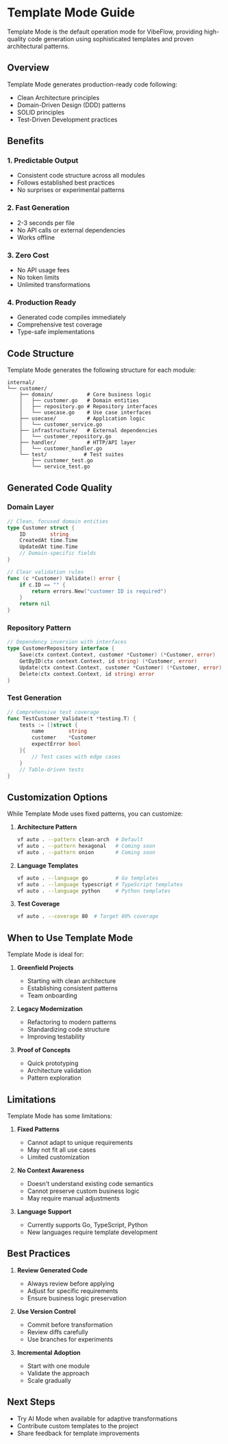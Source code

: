 # Template Mode Guide

Template Mode is the default operation mode for VibeFlow, providing high-quality code generation using sophisticated templates and proven architectural patterns.

## Overview

Template Mode generates production-ready code following:
- Clean Architecture principles
- Domain-Driven Design (DDD) patterns
- SOLID principles
- Test-Driven Development practices

## Benefits

### 1. Predictable Output
- Consistent code structure across all modules
- Follows established best practices
- No surprises or experimental patterns

### 2. Fast Generation
- 2-3 seconds per file
- No API calls or external dependencies
- Works offline

### 3. Zero Cost
- No API usage fees
- No token limits
- Unlimited transformations

### 4. Production Ready
- Generated code compiles immediately
- Comprehensive test coverage
- Type-safe implementations

## Code Structure

Template Mode generates the following structure for each module:

```
internal/
└── customer/
    ├── domain/           # Core business logic
    │   ├── customer.go   # Domain entities
    │   ├── repository.go # Repository interfaces
    │   └── usecase.go    # Use case interfaces
    ├── usecase/          # Application logic
    │   └── customer_service.go
    ├── infrastructure/   # External dependencies
    │   └── customer_repository.go
    ├── handler/          # HTTP/API layer
    │   └── customer_handler.go
    └── test/            # Test suites
        ├── customer_test.go
        └── service_test.go
```

## Generated Code Quality

### Domain Layer
```go
// Clean, focused domain entities
type Customer struct {
    ID        string    
    CreatedAt time.Time 
    UpdatedAt time.Time 
    // Domain-specific fields
}

// Clear validation rules
func (c *Customer) Validate() error {
    if c.ID == "" {
        return errors.New("customer ID is required")
    }
    return nil
}
```

### Repository Pattern
```go
// Dependency inversion with interfaces
type CustomerRepository interface {
    Save(ctx context.Context, customer *Customer) (*Customer, error)
    GetByID(ctx context.Context, id string) (*Customer, error)
    Update(ctx context.Context, customer *Customer) (*Customer, error)
    Delete(ctx context.Context, id string) error
}
```

### Test Generation
```go
// Comprehensive test coverage
func TestCustomer_Validate(t *testing.T) {
    tests := []struct {
        name        string
        customer    *Customer
        expectError bool
    }{
        // Test cases with edge cases
    }
    // Table-driven tests
}
```

## Customization Options

While Template Mode uses fixed patterns, you can customize:

1. **Architecture Pattern**
   ```bash
   vf auto . --pattern clean-arch  # Default
   vf auto . --pattern hexagonal   # Coming soon
   vf auto . --pattern onion       # Coming soon
   ```

2. **Language Templates**
   ```bash
   vf auto . --language go         # Go templates
   vf auto . --language typescript # TypeScript templates
   vf auto . --language python     # Python templates
   ```

3. **Test Coverage**
   ```bash
   vf auto . --coverage 80  # Target 80% coverage
   ```

## When to Use Template Mode

Template Mode is ideal for:

1. **Greenfield Projects**
   - Starting with clean architecture
   - Establishing consistent patterns
   - Team onboarding

2. **Legacy Modernization**
   - Refactoring to modern patterns
   - Standardizing code structure
   - Improving testability

3. **Proof of Concepts**
   - Quick prototyping
   - Architecture validation
   - Pattern exploration

## Limitations

Template Mode has some limitations:

1. **Fixed Patterns**
   - Cannot adapt to unique requirements
   - May not fit all use cases
   - Limited customization

2. **No Context Awareness**
   - Doesn't understand existing code semantics
   - Cannot preserve custom business logic
   - May require manual adjustments

3. **Language Support**
   - Currently supports Go, TypeScript, Python
   - New languages require template development

## Best Practices

1. **Review Generated Code**
   - Always review before applying
   - Adjust for specific requirements
   - Ensure business logic preservation

2. **Use Version Control**
   - Commit before transformation
   - Review diffs carefully
   - Use branches for experiments

3. **Incremental Adoption**
   - Start with one module
   - Validate the approach
   - Scale gradually

## Next Steps

- Try AI Mode when available for adaptive transformations
- Contribute custom templates to the project
- Share feedback for template improvements